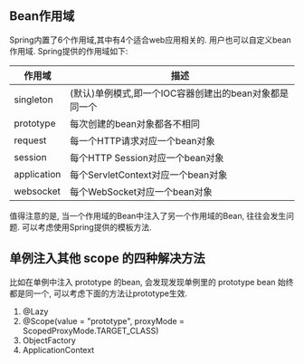 ## Bean作用域
Spring内置了6个作用域,其中有4个适合web应用相关的.
用户也可以自定义bean作用域.
Spring提供的作用域如下:

| 作用域      | 描述                                                   |
| ----------- | ------------------------------------------------------ |
| singleton   | (默认)单例模式,即一个IOC容器创建出的bean对象都是同一个 |
| prototype   | 每次创建的bean对象都各不相同                           |
| request     | 每一个HTTP请求对应一个bean对象                         |
| session     | 每个HTTP Session对应一个bean对象                       |
| application | 每个ServletContext对应一个bean对象                     |
| websocket   | 每个WebSocket对应一个bean对象                                                       |

值得注意的是, 当一个作用域的Bean中注入了另一个作用域的Bean, 往往会发生问题. 可以考虑使用Spring提供的模板方法.

## 单例注入其他 scope 的四种解决方法
比如在单例中注入 prototype 的bean, 会发现发现单例里的 prototype bean 始终都是同一个, 可以考虑下面的方法让prototype生效.
1. @Lazy
2. @Scope(value = "prototype", proxyMode = ScopedProxyMode.TARGET_CLASS)
3. ObjectFactory
4. ApplicationContext

